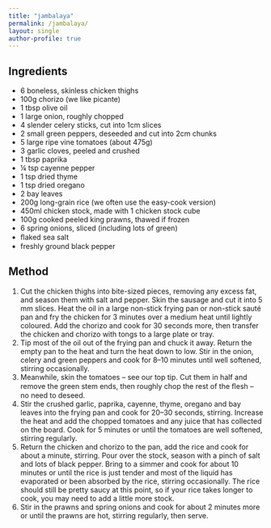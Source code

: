 ```yaml
---
title: "jambalaya"
permalink: /jambalaya/
layout: single
author-profile: true
---
```


## Ingredients
- 6 boneless, skinless chicken thighs
- 100g chorizo (we like picante)
- 1 tbsp olive oil
- 1 large onion, roughly chopped
- 4 slender celery sticks, cut into 1cm slices
- 2 small green peppers, deseeded and cut into 2cm chunks
- 5 large ripe vine tomatoes (about 475g)
- 3 garlic cloves, peeled and crushed
- 1 tbsp paprika
- ¼ tsp cayenne pepper
- 1 tsp dried thyme
- 1 tsp dried oregano
- 2 bay leaves
- 200g long-grain rice (we often use the easy-cook version)
- 450ml chicken stock, made with 1 chicken stock cube
- 100g cooked peeled king prawns, thawed if frozen
- 6 spring onions, sliced (including lots of green)
- ﬂaked sea salt
- freshly ground black pepper        

## Method            
1. Cut the chicken thighs into bite-sized pieces, removing any excess fat, and season them with salt and pepper. Skin the sausage and cut it into 5 mm slices. Heat the oil in a large non-stick frying pan or non-stick sauté pan and fry the chicken for 3 minutes over a medium heat until lightly coloured. Add the chorizo and cook for 30 seconds more, then transfer the chicken and chorizo with tongs to a large plate or tray.
2. Tip most of the oil out of the frying pan and chuck it away. Return the empty pan to the heat and turn the heat down to low. Stir in the onion, celery and green peppers and cook for 8–10 minutes until well softened, stirring occasionally.
3. Meanwhile, skin the tomatoes – see our top tip. Cut them in half and remove the green stem ends, then roughly chop the rest of the ﬂesh – no need to deseed.
4. Stir the crushed garlic, paprika, cayenne, thyme, oregano and bay leaves into the frying pan and cook for 20–30 seconds, stirring. Increase the heat and add the chopped tomatoes and any juice that has collected on the board. Cook for 5 minutes or until the tomatoes are well softened, stirring regularly.
5. Return the chicken and chorizo to the pan, add the rice and cook for about a minute, stirring. Pour over the stock, season with a pinch of salt and lots of black pepper. Bring to a simmer and cook for about 10 minutes or until the rice is just tender and most of the liquid has evaporated or been absorbed by the rice, stirring occasionally. The rice should still be pretty saucy at this point, so if your rice takes longer to cook, you may need to add a little more stock.
6. Stir in the prawns and spring onions and cook for about 2 minutes more or until the prawns are hot, stirring regularly, then serve.
